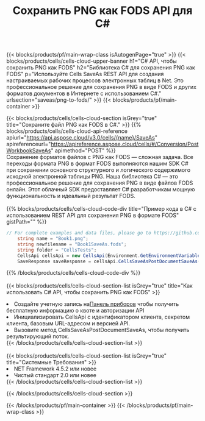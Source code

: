 ﻿---
title:  Сохранить PNG как FODS API для C#
description:  Использование Aspose.Cells Cloud SDK для C# для сохранения файла формата PNG в виде файла формата FODS.
url: /ru/net/saveas/png-to-fods/
---
{{< blocks/products/pf/main-wrap-class isAutogenPage="true" >}}
{{< blocks/products/cells/cells-cloud-upper-banner h1="C# API, чтобы сохранить PNG как FODS" h2="Библиотека C# для сохранения PNG как FODS" p="Используйте Cells SaveAs REST API для создания настраиваемых рабочих процессов электронных таблиц в Net. Это профессиональное решение для сохранения PNG в виде FODS и других форматов документов в Интернете с использованием C#." urlsection="saveas/png-to-fods/" >}}
{{< blocks/products/pf/main-container >}}

{{< blocks/products/cells/cells-cloud-section isGrey="true" title="Сохраните файл PNG как FODS в C#." >}}
{{% blocks/products/cells/cells-cloud-api-reference apiurl="https://api.aspose.cloud/v3.0/cells/{name}/SaveAs" apireferenceurl="https://apireference.aspose.cloud/cells/#/Conversion/PostWorkbookSaveAs" apimethod="POST" %}}
<br/>
Сохранение форматов файлов с PNG как FODS — сложная задача. Все переходы формата PNG в формат FODS выполняются нашим SDK C# при сохранении основного структурного и логического содержимого исходной электронной таблицы PNG. Наша библиотека C# — это профессиональное решение для сохранения PNG в виде файлов FODS онлайн. Этот облачный SDK предоставляет C# разработчикам мощную функциональность и идеальный результат FODS.
<br/>
<br/>
{{% blocks/products/cells/cells-cloud-code-div title="Пример кода в C# с использованием REST API для сохранения PNG в формате FODS" gistPath="" %}}
  
```cs
// For complete examples and data files, please go to https://github.com/aspose-cells-cloud/aspose-cells-cloud-dotnet/
    string name = "Book1.png";
    string newfilename = "Book1SaveAs.fods";
    string folder = "CellsTests";
    CellsApi cellsApi = new CellsApi(Environment.GetEnvironmentVariable("ProductClientId"), Environment.GetEnvironmentVariable("ProductClientSecret"));
    SaveResponse saveResponse = cellsApi.CellsSaveAsPostDocumentSaveAs(name, null, newfilename, null,null,folder);
```
  
{{% /blocks/products/cells/cells-cloud-code-div %}}
<br/>
<br/>
{{< blocks/products/cells/cells-cloud-section-list isGrey="true" title="Как использовать C# API, чтобы сохранить PNG как FODS" >}}
<li> Создайте учетную запись на<a href="https://dashboard.aspose.cloud/">Панель приборов</a> чтобы получить бесплатную информацию о квоте и авторизации API</li>
<li>Инициализировать CellsApi с идентификатором клиента, секретом клиента, базовым URL-адресом и версией API.</li>
<li>Вызовите метод CellsSaveAsPostDocumentSaveAs, чтобы получить результирующий поток.</li>
{{< /blocks/products/cells/cells-cloud-section-list >}}
<br/>
<br/>
{{< blocks/products/cells/cells-cloud-section-list isGrey="true" title="Системные Требования" >}}
<li>NET Framework 4.5.2 или новее</li>
<li>Чистый стандарт 2.0 или новее</li>
{{< /blocks/products/cells/cells-cloud-section-list >}}

{{< /blocks/products/cells/cells-cloud-section >}}

{{< /blocks/products/pf/main-container >}}
{{< /blocks/products/pf/main-wrap-class >}}
